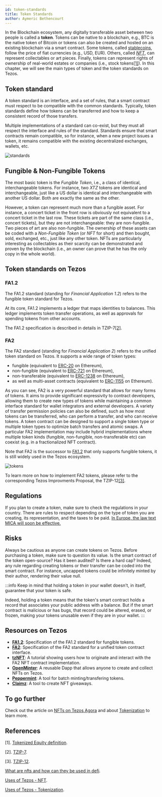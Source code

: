 ```yaml
---
id: token-standards
title: Token Standards
author: Aymeric Bethencourt
---
```



In the Blockchain ecosystem, any digitally transferable asset between two people is called a **token**. Tokens can be native to a blockchain, e.g., BTC is the native token of Bitcoin or tokens can also be created and hosted on an existing blockchain via a smart contract. Some tokens, called [stablecoins](/defi/stablecoins), follow the price of fiat currencies (e.g., USD, EUR). Others, called [_NFT_](/defi/token-standards#fungible--non-fungible-tokens), can represent collectables or art pieces. Finally, tokens can represent rights of ownership of real-world estates or companies (i.e., stock tokens[[1]](/defi/token-standards#references)). In this chapter, we will see the main types of token and the token standards on Tezos.

## Token standard

A token standard is an interface, and a set of rules, that a smart contract must respect to be compatible with the common standards. Typically, token standards define how tokens can be transferred and how to keep a consistent record of those transfers.

Multiple implementations of a standard can co-exist, but they must all respect the interface and rules of the standard. Standards ensure that smart contracts remain compatible, so for instance, when a new project issues a token, it remains compatible with the existing decentralized exchanges, wallets, etc.

<p align="center">

![standards](/developers/docs/images/token-standards/standards.svg)


</p>

## Fungible & Non-Fungible Tokens

The most basic token is the _Fungible Token_, i.e., a class of identical, interchangeable tokens. For instance, two _XTZ_ tokens are identical and interchangeable, just like a US dollar is identical and interchangeable with another US dollar. Both are exactly the same as the other.

However, a token can represent much more than a fungible asset. For instance, a concert ticket in the front row is obviously not equivalent to a concert ticket in the last row. These tickets are part of the same class (i.e., concert tickets), but they are not interchangeable: they are non-fungible. Two pieces of art are also non-fungible. The ownership of these assets can be coded with a _Non-Fungible Token_ (or _NFT_ for short) and then bought, sold, exchanged, etc., just like any other token. NFTs are particularly interesting as collectables as their scarcity can be demonstrated and proven by the blockchain (i.e., an owner can prove that he has the only copy in the whole world).

## Token standards on Tezos

### FA1.2

The FA1.2 standard (standing for _Financial Application 1.2_) refers to the fungible token standard for Tezos.

At its core, FA1.2 implements a ledger that maps identities to balances. This ledger implements token transfer operations, as well as approvals for spending tokens from other accounts.

The FA1.2 specification is described in details in TZIP-7[[2]](/defi/token-standards#references).

### FA2

The FA2 standard (standing for _Financial Application 2_) refers to the unified token standard on Tezos. It supports a wide range of token types:

- fungible (equivalent to [ERC-20](https://ethereum.org/en/developers/docs/standards/tokens/) on Ethereum),
- non-fungible (equivalent to [ERC-721](https://ethereum.org/en/developers/docs/standards/tokens/) on Ethereum),
- non-transferable (equivalent to [ERC-1238](https://ethereum.org/en/developers/docs/standards/tokens/) on Ethereum),
- as well as multi-asset contracts (equivalent to [ERC-1155](https://ethereum.org/en/developers/docs/standards/tokens/) on Ethereum).

As you can see, FA2 is a very powerful standard that allows for many forms of tokens. It aims to provide significant expressivity to contract developers, allowing them to create new types of tokens while maintaining a common interface standard for wallet integrators and external developers. A variety of transfer permission policies can also be defined, such as how most tokens can be transferred, who can perform a transfer, and who can receive tokens. A token contract can be designed to support a single token type or multiple token types to optimize batch transfers and atomic swaps. A particular FA2 implementation may include hybrid implementations where multiple token kinds (fungible, non-fungible, non-transferable etc) can coexist (e.g. in a fractionalized NFT contract).

Note that FA2 is the successor to [FA1.2](/defi/token-standards#fa12) that only supports fungible tokens, it is still widely used in the Tezos ecosystem.

![tokens](/developers/docs/images/token-standards/tokens.svg)


To learn more on how to implement FA2 tokens, please refer to the corresponding Tezos Improvments Proposal, the TZIP-12[[3]](/defi/token-standards#references).

## Regulations

If you plan to create a token, make sure to check the regulations in your country. There are rules to respect depending on the type of token you are creating, its representation, and the taxes to be paid. [In Europe, the law text MICA will soon be effective.](https://data.consilium.europa.eu/doc/document/ST-13198-2022-INIT/en/pdf)

## Risks

Always be cautious as anyone can create tokens on Tezos. Before purchasing a token, make sure to question its value. Is the smart contract of the token open-source? Has it been audited? Is there a hard cap? Indeed, any rule regarding creating tokens or their transfer can be coded into the smart contract. For instance, uncapped tokens could be infinitely minted by their author, rendering their value null.

:::info
Keep in mind that holding a token in your wallet doesn't, in itself, guarantee that your token is safe.

Indeed, holding a token means that the token's smart contract holds a record that associates your public address with a balance. But if the smart contract is malicious or has bugs, that record could be altered, erased, or frozen, making your tokens unusable even if they are in your wallet.
:::

## Resources on Tezos

- **[FA1.2](https://tzip.tezosagora.org/proposal/tzip-7/)**: Specification of the FA1.2 standard for fungible tokens.
- **[FA2](https://tzip.tezosagora.org/proposal/tzip-12/)**: Specification of the FA2 standard for a unified token contract interface.
- **[tzNFT](https://github.com/tqtezos/nft-tutorial)**: A tutorial showing users how to originate and interact with the FA2 NFT contract implementation.
- **[OpenMinter](https://github.com/tqtezos/minter)**: A reusable Dapp that allows anyone to create and collect NFTs on Tezos.
- **[Peppermint](https://github.com/tzConnectBerlin/peppermint)**: A tool for batch minting/transfering tokens.
- **[Claimz](https://gitlab.com/nomadic-labs-free-resources/claimz)**: A tool to create NFT giveaways.

## To go further

Check out the article on [NFTs on Tezos Agora](https://wiki.tezosagora.org/learn/uses-of-tezos/nft) and about [Tokenization](https://wiki.tezosagora.org/learn/uses-of-tezos/tokenization) to learn more.

## References

[1]. [Tokenized Equity definition](https://www.investopedia.com/terms/t/tokenized-equity.asp).

[2]. [TZIP-7](https://tzip.tezosagora.org/proposal/tzip-7/).

[3]. [TZIP-12](https://tzip.tezosagora.org/proposal/tzip-12/).

[What are nfts and how can they be used in defi](https://finematics.com/what-are-nfts-and-how-can-they-be-used-in-defi/).

[Uses of Tezos - NFT](https://wiki.tezosagora.org/learn/uses-of-tezos/nft).

[Uses of Tezos - Tokenization](https://wiki.tezosagora.org/learn/uses-of-tezos/tokenization).
